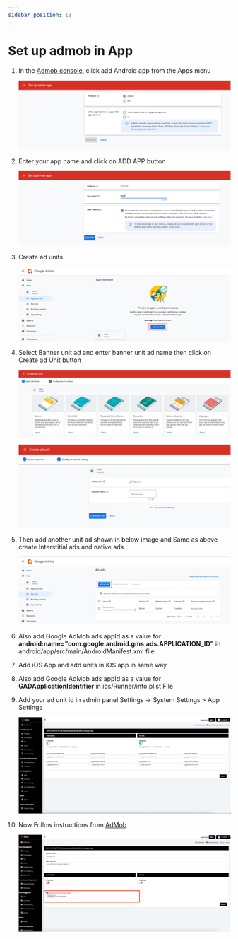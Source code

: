 ```yaml
---
sidebar_position: 18
---
```


# Set up admob in App

1. In the [Admob console](https://apps.admob.com), click add Android app from the Apps menu

   ![AdMob Setup 1](/images/app/admob1.png)

2. Enter your app name and click on ADD APP button

   ![AdMob Setup 2](/images/app/admob2.png)

3. Create ad units

   ![AdMob Setup 4](/images/app/admob3.png)

4. Select Banner unit ad and enter banner unit ad name then click on Create ad Unit button

   ![AdMob Setup 5](/images/app/admob4.png)

   ![AdMob Setup 6](/images/app/admob5.png)

5. Then add another unit ad shown in below image and Same as above create Interstitial ads and native ads

   ![AdMob Setup 7](/images/app/admob6.png)

6. Also add Google AdMob ads appId as a value for **android:name="com.google.android.gms.ads.APPLICATION_ID"** in android/app/src/main/AndroidManifest.xml file

7. Add iOS App and add units in iOS app in same way

8. Also add Google AdMob ads appId as a value for **GADApplicationIdentifier** in ios/Runner/info.plist File

9. Add your ad unit id in admin panel Settings -> System Settings > App Settings

   ![AdMob Setup 8](/images/app/admob7.png)

10. Now Follow instructions from [AdMob](https://support.google.com/admob/answer/9363762?hl=en)

    ![AdMob Setup 9](/images/app/admob8.png)
